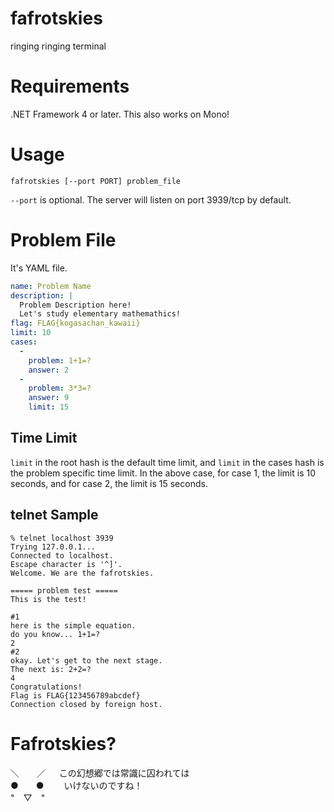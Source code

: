 fafrotskies
===========

ringing ringing terminal

# Requirements
.NET Framework 4 or later. This also works on Mono!

# Usage
```
fafrotskies [--port PORT] problem_file
```
`--port` is optional. The server will listen on port 3939/tcp by default.

# Problem File
It's YAML file.

```yaml
name: Problem Name
description: |
  Problem Description here!
  Let's study elementary mathemathics!
flag: FLAG{kogasachan_kawaii}
limit: 10
cases:
  -
    problem: 1+1=?
    answer: 2
  -
    problem: 3*3=?
    answer: 9
    limit: 15
```

## Time Limit
`limit` in the root hash is the default time limit, and `limit` in the cases hash is the problem specific time limit. In the above case, for case 1, the limit is 10 seconds, and for case 2, the limit is 15 seconds.

## telnet Sample
```
% telnet localhost 3939
Trying 127.0.0.1...
Connected to localhost.
Escape character is '^]'.
Welcome. We are the fafrotskies.

===== problem test =====
This is the test!

#1
here is the simple equation.
do you know... 1+1=?
2
#2
okay. Let's get to the next stage.
The next is: 2+2=?
4
Congratulations!
Flag is FLAG{123456789abcdef}
Connection closed by foreign host.
```

# Fafrotskies?

＼　　／ 　 この幻想郷では常識に囚われては  
●　　●　　 いけないのですね！  
"　▽　"  
